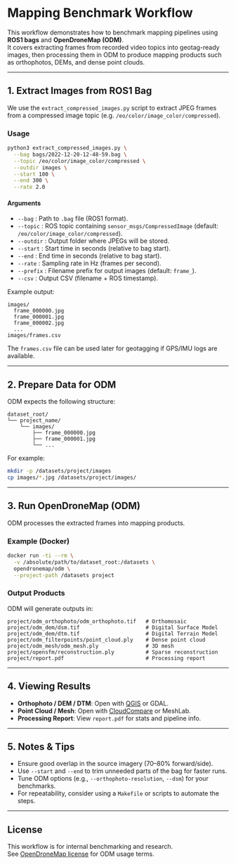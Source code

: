 # Mapping Benchmark Workflow

This workflow demonstrates how to benchmark mapping pipelines using **ROS1 bags** and **OpenDroneMap (ODM)**.  
It covers extracting frames from recorded video topics into geotag-ready images, then processing them in ODM to produce mapping products such as orthophotos, DEMs, and dense point clouds.

---

## 1. Extract Images from ROS1 Bag

We use the `extract_compressed_images.py` script to extract JPEG frames from a compressed image topic (e.g. `/eo/color/image_color/compressed`).

### Usage
```bash
python3 extract_compressed_images.py \
  --bag bags/2022-12-20-12-48-59.bag \
  --topic /eo/color/image_color/compressed \
  --outdir images \
  --start 100 \
  --end 300 \
  --rate 2.0
```

#### Arguments
- `--bag` : Path to `.bag` file (ROS1 format).  
- `--topic` : ROS topic containing `sensor_msgs/CompressedImage` (default: `/eo/color/image_color/compressed`).  
- `--outdir` : Output folder where JPEGs will be stored.  
- `--start` : Start time in seconds (relative to bag start).  
- `--end` : End time in seconds (relative to bag start).  
- `--rate` : Sampling rate in Hz (frames per second).  
- `--prefix` : Filename prefix for output images (default: `frame_`).  
- `--csv` : Output CSV (filename + ROS timestamp).  

Example output:
```
images/
  frame_000000.jpg
  frame_000001.jpg
  frame_000002.jpg
  ...
images/frames.csv
```

The `frames.csv` file can be used later for geotagging if GPS/IMU logs are available.

---

## 2. Prepare Data for ODM

ODM expects the following structure:
```
dataset_root/
└── project_name/
    └── images/
        ├── frame_000000.jpg
        ├── frame_000001.jpg
        └── ...
```

For example:
```bash
mkdir -p /datasets/project/images
cp images/*.jpg /datasets/project/images/
```

---

## 3. Run OpenDroneMap (ODM)

ODM processes the extracted frames into mapping products.

### Example (Docker)
```bash
docker run -ti --rm \
  -v /absolute/path/to/dataset_root:/datasets \
  opendronemap/odm \
  --project-path /datasets project
```

### Output Products
ODM will generate outputs in:
```
project/odm_orthophoto/odm_orthophoto.tif   # Orthomosaic
project/odm_dem/dsm.tif                     # Digital Surface Model
project/odm_dem/dtm.tif                     # Digital Terrain Model
project/odm_filterpoints/point_cloud.ply    # Dense point cloud
project/odm_mesh/odm_mesh.ply               # 3D mesh
project/opensfm/reconstruction.ply          # Sparse reconstruction
project/report.pdf                          # Processing report
```

---

## 4. Viewing Results

- **Orthophoto / DEM / DTM**: Open with [QGIS](https://qgis.org) or GDAL.  
- **Point Cloud / Mesh**: Open with [CloudCompare](https://www.cloudcompare.org/) or MeshLab.  
- **Processing Report**: View `report.pdf` for stats and pipeline info.

---

## 5. Notes & Tips

- Ensure good overlap in the source imagery (70–80% forward/side).  
- Use `--start` and `--end` to trim unneeded parts of the bag for faster runs.  
- Tune ODM options (e.g., `--orthophoto-resolution`, `--dsm`) for your benchmarks.  
- For repeatability, consider using a `Makefile` or scripts to automate the steps.  

---

## License
This workflow is for internal benchmarking and research.  
See [OpenDroneMap license](https://github.com/OpenDroneMap/ODM/blob/master/LICENSE) for ODM usage terms.  
